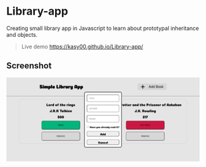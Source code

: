 # Library-app
Creating small library app in Javascript to learn about prototypal inheritance and objects.
>
>Live demo https://kasy00.github.io/Library-app/

## Screenshot
![Example screenshot](./img/demo.png)

